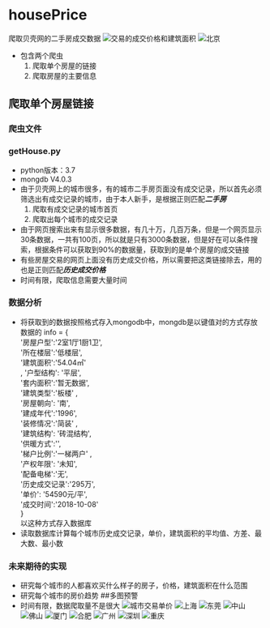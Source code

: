 # housePrice
爬取贝壳网的二手房成交数据
![交易的成交价格和建筑面积](https://github.com/ChuanLikeCode/housePrice/blob/master/%E5%8E%86%E5%8F%B2%E6%88%90%E4%BA%A4%E6%95%B0%E6%8D%AE%E5%92%8C%E5%BB%BA%E7%AD%91%E9%9D%A2%E7%A7%AF.png?raw=true)
![北京](https://github.com/ChuanLikeCode/housePrice/blob/master/%E5%8C%97%E4%BA%AC.png?raw=true)
- 包含两个爬虫
  1. 爬取单个房屋的链接
  2. 爬取房屋的主要信息
## 爬取单个房屋链接
### 爬虫文件
### getHouse.py
- python版本：3.7 
- mongdb  V4.0.3
- 由于贝壳网上的城市很多，有的城市二手房页面没有成交记录，所以首先必须筛选出有成交记录的城市，由于本人新手，是根据正则匹配***二手房***
	1.   爬取有成交记录的城市首页
	2.   爬取出每个城市的成交记录
- 由于网页搜索出来有显示很多数据，有几十万，几百万条，但是一个网页显示30条数据，一共有100页，所以就是只有3000条数据，但是好在可以条件搜索，根据条件可以获取到90%的数据量，获取到的是单个房屋的成交链接
- 有些房屋交易的网页上面没有历史成交价格，所以需要把这类链接除去，用的也是正则匹配***历史成交价格***
- 时间有限，爬取信息需要大量时间
### 数据分析
- 将获取到的数据按照格式存入mongodb中，mongdb是以键值对的方式存放数据的
 info = {<br/>'房屋户型':'2室1厅1厨1卫',<br/>'所在楼层':'低楼层',<br/>'建筑面积':'54.04㎡'<br/>, '户型结构': '平层',<br/>'套内面积':'暂无数据',<br/>'建筑类型':'板楼' , <br/>'房屋朝向': '南',<br/>'建成年代':'1996',<br/>'装修情况':'简装' , <br/>'建筑结构': '砖混结构',<br/>'供暖方式':'',<br/>'梯户比例':'一梯两户' ,<br/> '产权年限': '未知',<br/>'配备电梯':'无',<br/>'历史成交记录':'295万',<br/> '单价': '54590元/平',<br/>'成交时间':'2018-10-08'<br/>}<br/>以这种方式存入数据库
- 读取数据库计算每个城市历史成交记录，单价，建筑面积的平均值、方差、最大数、最小数
### 未来期待的实现
- 研究每个城市的人都喜欢买什么样子的房子，价格，建筑面积在什么范围
- 研究每个城市的房价趋势
##多图预警
- 时间有限，数据爬取量不是很大
![城市交易单价](https://github.com/ChuanLikeCode/housePrice/blob/master/%E5%9F%8E%E5%B8%82%E4%BA%A4%E6%98%93%E5%8D%95%E4%BB%B7.png?raw=true)
![上海](https://github.com/ChuanLikeCode/housePrice/blob/master/%E4%B8%8A%E6%B5%B7.png?raw=true)
![东莞](https://github.com/ChuanLikeCode/housePrice/blob/master/%E4%B8%9C%E8%8E%9E.png?raw=true)
![中山](https://github.com/ChuanLikeCode/housePrice/blob/master/%E4%B8%AD%E5%B1%B1.png?raw=true)
![佛山](https://github.com/ChuanLikeCode/housePrice/blob/master/%E4%BD%9B%E5%B1%B1.png?raw=true)
![厦门](https://github.com/ChuanLikeCode/housePrice/blob/master/%E5%8E%A6%E9%97%A8.png?raw=true)
![合肥](https://github.com/ChuanLikeCode/housePrice/blob/master/%E5%90%88%E8%82%A5.png?raw=true)
![广州](https://github.com/ChuanLikeCode/housePrice/blob/master/%E5%B9%BF%E5%B7%9E.png?raw=true)
![深圳](https://github.com/ChuanLikeCode/housePrice/blob/master/%E6%B7%B1%E5%9C%B3.png?raw=true)
![重庆](https://github.com/ChuanLikeCode/housePrice/blob/master/%E9%87%8D%E5%BA%86.png?raw=true)
